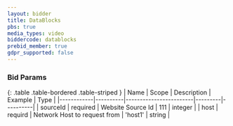 ```yaml
---
layout: bidder
title: DataBlocks
pbs: true
media_types: video
biddercode: datablocks
prebid_member: true
gdpr_supported: false
---
```


### Bid Params

{: .table .table-bordered .table-striped }
| Name       | Scope    | Description            | Example | Type     |
|------------|----------|------------------------|---------|----------|
| sourceId | required | Website Source Id | 111 | integer |
| host | requird | Network Host to request from | 'host1' | string |
